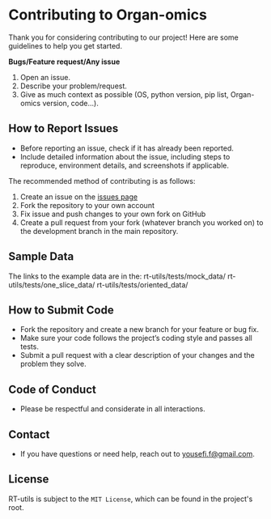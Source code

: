 # Contributing to Organ-omics

Thank you for considering contributing to our project! Here are some guidelines to help you get started.

**Bugs/Feature request/Any issue**
1. Open an issue. 
2. Describe your problem/request.
3. Give as much context as possible (OS, python version, pip list, Organ-omics version, code...).
   
## How to Report Issues
- Before reporting an issue, check if it has already been reported.
- Include detailed information about the issue, including steps to reproduce, environment details, and screenshots if applicable.

The recommended method of contributing is as follows:
1. Create an issue on the [issues page](https://github.com/qurit/rt-utils/issues)
2. Fork the repository to your own account
3. Fix issue and push changes to your own fork on GitHub
4. Create a pull request from your fork (whatever branch you worked on) to the development branch in the main repository.

## Sample Data
The links to the example data are in the:
rt-utils/tests/mock_data/
rt-utils/tests/one_slice_data/
rt-utils/tests/oriented_data/

## How to Submit Code
- Fork the repository and create a new branch for your feature or bug fix.
- Make sure your code follows the project’s coding style and passes all tests.
- Submit a pull request with a clear description of your changes and the problem they solve.

## Code of Conduct
- Please be respectful and considerate in all interactions.

## Contact
- If you have questions or need help, reach out to yousefi.f@gmail.com.
## License

RT-utils is subject to the `MIT License`, which can be found in the project's root.
